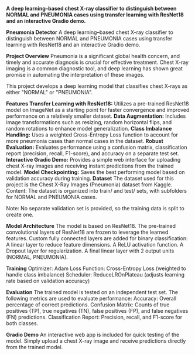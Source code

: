 **A deep learning–based chest X-ray classifier to distinguish between NORMAL and PNEUMONIA cases using transfer learning with ResNet18 and an interactive Gradio demo.**

**Pneumonia Detector**
A deep learning–based chest X-ray classifier to distinguish between NORMAL and PNEUMONIA cases using transfer learning with ResNet18 and an interactive Gradio demo.

**Project Overview**
Pneumonia is a significant global health concern, and timely and accurate diagnosis is crucial for effective treatment. Chest X-ray imaging is a common diagnostic tool, and deep learning has shown great promise in automating the interpretation of these images.

This project develops a deep learning model that classifies chest X-rays as either "NORMAL" or "PNEUMONIA".

**Features**
**Transfer Learning with ResNet18:** Utilizes a pre-trained ResNet18 model on ImageNet as a starting point for faster convergence and improved performance on a relatively smaller dataset.
**Data Augmentation:** Includes image transformations such as resizing, random horizontal flips, and random rotations to enhance model generalization.
**Class Imbalance Handling:** Uses a weighted Cross-Entropy Loss function to account for more pneumonia cases than normal cases in the dataset.
**Robust Evaluation:** Evaluates performance using a confusion matrix, classification report (precision, recall, F1-score), and accuracy on a separate test set.
**Interactive Gradio Demo:** Provides a simple web interface for uploading chest X-ray images and receiving instant predictions from the trained model.
**Model Checkpointing:** Saves the best performing model based on validation accuracy during training.
**Dataset**
The dataset used for this project is the Chest X-Ray Images (Pneumonia) dataset from Kaggle.
Content: The dataset is organized into train/ and test/ sets, with subfolders for NORMAL and PNEUMONIA cases.

Note: No separate validation set is provided, so the training data is split to create one.

**Model Architecture**
The model is based on ResNet18.
The pre-trained convolutional layers of ResNet18 are frozen to leverage the learned features.
Custom fully connected layers are added for binary classification:
A linear layer to reduce feature dimensions.
A ReLU activation function.
A Dropout layer for regularization.
A final linear layer with 2 output units (NORMAL, PNEUMONIA).

**Training**
Optimizer: Adam
Loss Function: Cross-Entropy Loss (weighted to handle class imbalance)
Scheduler: ReduceLROnPlateau (adjusts learning rate based on validation accuracy)

**Evaluation**
The trained model is tested on an independent test set. The following metrics are used to evaluate performance:
Accuracy: Overall percentage of correct predictions.
Confusion Matrix: Counts of true positives (TP), true negatives (TN), false positives (FP), and false negatives (FN) predictions.
Classification Report: Precision, recall, and F1-score for both classes.

**Gradio Demo**
An interactive web app is included for quick testing of the model. Simply upload a chest X-ray image and receive predictions directly from the trained model.
